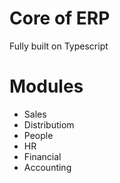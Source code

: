 # Core of ERP
Fully built on Typescript

# Modules
* Sales
* Distributiom
* People
* HR
* Financial
* Accounting